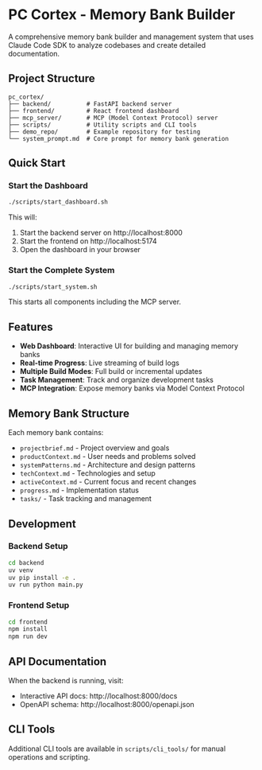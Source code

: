 # PC Cortex - Memory Bank Builder

A comprehensive memory bank builder and management system that uses Claude Code SDK to analyze codebases and create detailed documentation.

## Project Structure

```
pc_cortex/
├── backend/          # FastAPI backend server
├── frontend/         # React frontend dashboard
├── mcp_server/       # MCP (Model Context Protocol) server
├── scripts/          # Utility scripts and CLI tools
├── demo_repo/        # Example repository for testing
└── system_prompt.md  # Core prompt for memory bank generation
```

## Quick Start

### Start the Dashboard

```bash
./scripts/start_dashboard.sh
```

This will:
1. Start the backend server on http://localhost:8000
2. Start the frontend on http://localhost:5174
3. Open the dashboard in your browser

### Start the Complete System

```bash
./scripts/start_system.sh
```

This starts all components including the MCP server.

## Features

- **Web Dashboard**: Interactive UI for building and managing memory banks
- **Real-time Progress**: Live streaming of build logs
- **Multiple Build Modes**: Full build or incremental updates
- **Task Management**: Track and organize development tasks
- **MCP Integration**: Expose memory banks via Model Context Protocol

## Memory Bank Structure

Each memory bank contains:
- `projectbrief.md` - Project overview and goals
- `productContext.md` - User needs and problems solved
- `systemPatterns.md` - Architecture and design patterns
- `techContext.md` - Technologies and setup
- `activeContext.md` - Current focus and recent changes
- `progress.md` - Implementation status
- `tasks/` - Task tracking and management

## Development

### Backend Setup
```bash
cd backend
uv venv
uv pip install -e .
uv run python main.py
```

### Frontend Setup
```bash
cd frontend
npm install
npm run dev
```

## API Documentation

When the backend is running, visit:
- Interactive API docs: http://localhost:8000/docs
- OpenAPI schema: http://localhost:8000/openapi.json

## CLI Tools

Additional CLI tools are available in `scripts/cli_tools/` for manual operations and scripting.